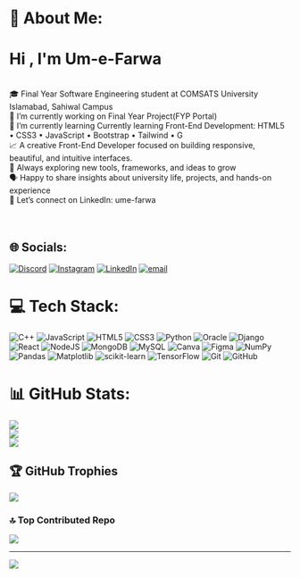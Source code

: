 # 💫 About Me:
<h1>Hi , I'm Um-e-Farwa</h1> <br>🎓 Final Year Software Engineering student at COMSATS University Islamabad, Sahiwal Campus<br>🔭 I’m currently working on Final Year Project(FYP Portal)<br>🌱 I’m currently learning Currently learning Front-End Development: HTML5 • CSS3 • JavaScript • Bootstrap • Tailwind • G<br>📈 A creative Front-End Developer focused on building responsive, beautiful, and intuitive interfaces.<br>🚀 Always exploring new tools, frameworks, and ideas to grow<br>🗣️ Happy to share insights about university life, projects, and hands-on experience<br>🔗 Let’s connect on LinkedIn: ume-farwa<br><br><br>


## 🌐 Socials:
[![Discord](https://img.shields.io/badge/Discord-%237289DA.svg?logo=discord&logoColor=white)](https://discord.gg/https://www.quora.com/profile/Ume-Farwa-105) [![Instagram](https://img.shields.io/badge/Instagram-%23E4405F.svg?logo=Instagram&logoColor=white)](https://instagram.com/um_e_farwa.34) [![LinkedIn](https://img.shields.io/badge/LinkedIn-%230077B5.svg?logo=linkedin&logoColor=white)](ume-farwa-) [![email](https://img.shields.io/badge/Email-D14836?logo=gmail&logoColor=white)](mailto:umefarwa083@gmail.com) 

# 💻 Tech Stack:
![C++](https://img.shields.io/badge/c++-%2300599C.svg?style=for-the-badge&logo=c%2B%2B&logoColor=white) ![JavaScript](https://img.shields.io/badge/javascript-%23323330.svg?style=for-the-badge&logo=javascript&logoColor=%23F7DF1E) ![HTML5](https://img.shields.io/badge/html5-%23E34F26.svg?style=for-the-badge&logo=html5&logoColor=white) ![CSS3](https://img.shields.io/badge/css3-%231572B6.svg?style=for-the-badge&logo=css3&logoColor=white) ![Python](https://img.shields.io/badge/python-3670A0?style=for-the-badge&logo=python&logoColor=ffdd54) ![Oracle](https://img.shields.io/badge/Oracle-F80000?style=for-the-badge&logo=oracle&logoColor=white) ![Django](https://img.shields.io/badge/django-%23092E20.svg?style=for-the-badge&logo=django&logoColor=white) ![React](https://img.shields.io/badge/react-%2320232a.svg?style=for-the-badge&logo=react&logoColor=%2361DAFB) ![NodeJS](https://img.shields.io/badge/node.js-6DA55F?style=for-the-badge&logo=node.js&logoColor=white) ![MongoDB](https://img.shields.io/badge/MongoDB-%234ea94b.svg?style=for-the-badge&logo=mongodb&logoColor=white) ![MySQL](https://img.shields.io/badge/mysql-4479A1.svg?style=for-the-badge&logo=mysql&logoColor=white) ![Canva](https://img.shields.io/badge/Canva-%2300C4CC.svg?style=for-the-badge&logo=Canva&logoColor=white) ![Figma](https://img.shields.io/badge/figma-%23F24E1E.svg?style=for-the-badge&logo=figma&logoColor=white) ![NumPy](https://img.shields.io/badge/numpy-%23013243.svg?style=for-the-badge&logo=numpy&logoColor=white) ![Pandas](https://img.shields.io/badge/pandas-%23150458.svg?style=for-the-badge&logo=pandas&logoColor=white) ![Matplotlib](https://img.shields.io/badge/Matplotlib-%23ffffff.svg?style=for-the-badge&logo=Matplotlib&logoColor=black) ![scikit-learn](https://img.shields.io/badge/scikit--learn-%23F7931E.svg?style=for-the-badge&logo=scikit-learn&logoColor=white) ![TensorFlow](https://img.shields.io/badge/TensorFlow-%23FF6F00.svg?style=for-the-badge&logo=TensorFlow&logoColor=white) ![Git](https://img.shields.io/badge/git-%23F05033.svg?style=for-the-badge&logo=git&logoColor=white) ![GitHub](https://img.shields.io/badge/github-%23121011.svg?style=for-the-badge&logo=github&logoColor=white)
# 📊 GitHub Stats:
![](https://github-readme-stats.vercel.app/api?username=Ume-e-Farwa&theme=dark&hide_border=false&include_all_commits=false&count_private=false)<br/>
![](https://nirzak-streak-stats.vercel.app/?user=Ume-e-Farwa&theme=dark&hide_border=false)<br/>
![](https://github-readme-stats.vercel.app/api/top-langs/?username=Ume-e-Farwa&theme=dark&hide_border=false&include_all_commits=false&count_private=false&layout=compact)

## 🏆 GitHub Trophies
![](https://github-profile-trophy.vercel.app/?username=Ume-e-Farwa&theme=radical&no-frame=false&no-bg=true&margin-w=4)

### 🔝 Top Contributed Repo
![](https://github-contributor-stats.vercel.app/api?username=Ume-e-Farwa&limit=5&theme=dark&combine_all_yearly_contributions=true)

---
[![](https://visitcount.itsvg.in/api?id=Ume-e-Farwa&icon=0&color=0)](https://visitcount.itsvg.in)

<!-- Proudly created with GPRM ( https://gprm.itsvg.in ) -->

